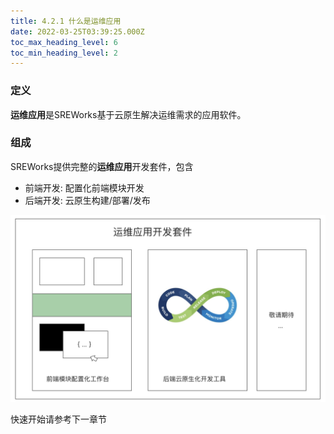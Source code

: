 ```yaml
---
title: 4.2.1 什么是运维应用
date: 2022-03-25T03:39:25.000Z
toc_max_heading_level: 6
toc_min_heading_level: 2
---
```


<a name="vfTiN"></a>

### 定义
**运维应用**是SREWorks基于云原生解决运维需求的应用软件。

<a name="fZj9i"></a>

### 组成
SREWorks提供完整的**运维应用**开发套件，包含

- 前端开发: 配置化前端模块开发
- 后端开发: 云原生构建/部署/发布

![image.png](./pictures/1648179565662-a8dbcee5-06fb-4b12-80fc-be3e450d738e.png)

快速开始请参考下一章节

